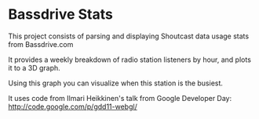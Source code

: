 Bassdrive Stats
===============

This project consists of parsing and displaying Shoutcast data usage stats from Bassdrive.com

It provides a weekly breakdown of radio station listeners by hour, and plots it to a 3D graph.

Using this graph you can visualize when this station is the busiest.




It uses code from Ilmari Heikkinen's talk from Google Developer Day:
http://code.google.com/p/gdd11-webgl/
